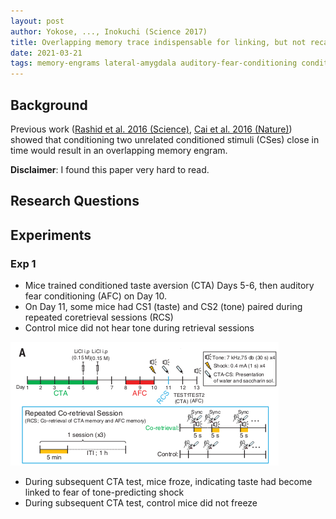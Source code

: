 ```yaml
---
layout: post
author: Yokose, ..., Inokuchi (Science 2017)
title: Overlapping memory trace indispensable for linking, but not recalling, individual memories
date: 2021-03-21
tags: memory-engrams lateral-amygdala auditory-fear-conditioning conditioned-taste-aversion
---
```


## Background

Previous work ([Rashid et al. 2016 (Science)](rashid_science_2016_competition_memory_engrams.md),
[Cai et al. 2016 (Nature)](cai_science_2016_shared_memory_engrams.md)) showed that conditioning
two unrelated conditioned stimuli (CSes) close in time would result in an overlapping memory engram. 

__Disclaimer__: I found this paper very hard to read. 

## Research Questions

## Experiments

### Exp 1

- Mice trained conditioned taste aversion (CTA) Days 5-6, then auditory fear conditioning (AFC) on Day 10.
- On Day 11, some mice had CS1 (taste) and CS2 (tone) paired during repeated coretrieval sessions (RCS)
- Control mice did not hear tone during retrieval sessions

![](yokose_science_2017_overlapping_memory_engrams/1A.png)

- During subsequent CTA test, mice froze, indicating taste had become linked to fear of tone-predicting shock
- During subsequent CTA test, control mice did not freeze